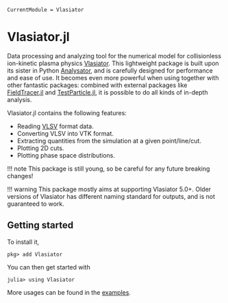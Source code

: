 ```@meta
CurrentModule = Vlasiator
```

# Vlasiator.jl

Data processing and analyzing tool for the numerical model for collisionless ion-kinetic plasma physics [Vlasiator](https://github.com/fmihpc/vlasiator).
This lightweight package is built upon its sister in Python [Analysator](https://github.com/fmihpc/analysator), and is carefully designed for performance and ease of use.
It becomes even more powerful when using together with other fantastic packages: combined with external packages like [FieldTracer.jl](https://github.com/henry2004y/FieldTracer.jl) and [TestParticle.jl](https://github.com/henry2004y/TestParticle.jl), it is possible to do all kinds of in-depth analysis.

Vlasiator.jl contains the following features:
* Reading [VLSV](https://github.com/fmihpc/vlsv) format data.
* Converting VLSV into VTK format.
* Extracting quantities from the simulation at a given point/line/cut.
* Plotting 2D cuts.
* Plotting phase space distributions.

!!! note
    This package is still young, so be careful for any future breaking changes!

!!! warning
    This package mostly aims at supporting Vlasiator 5.0+. Older versions of Vlasiator has different naming standard for outputs, and is not guaranteed to work.

## Getting started

To install it,
```
pkg> add Vlasiator
```

You can then get started with
```
julia> using Vlasiator
```

More usages can be found in the [examples](examples.md).